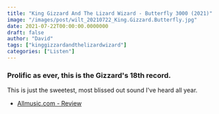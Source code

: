 ```yaml
---
title: "King Gizzard And The Lizard Wizard - Butterfly 3000 (2021)"
image: "/images/post/wilt_20210722_King.Gizzard.Butterfly.jpg"
date: 2021-07-22T00:00:00.0000000
draft: false
author: "David"
tags: ["kinggizzardandthelizardwizard"]
categories: ["Listen"]
---
```

### Prolific as ever, this is the Gizzard's 18th record. 

 This is just the sweetest, most blissed out sound I've heard all year.

-  [Allmusic.com - Review](https://www.allmusic.com/album/butterfly-3000-mw0003524334)